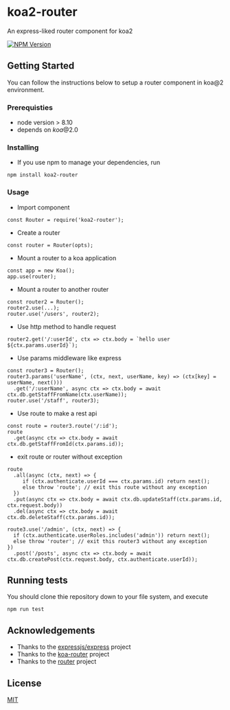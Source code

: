 # koa2-router
An express-liked router component for koa2

  [![NPM Version][npm-image]][npm-url]

## Getting Started
You can follow the instructions below to setup a router component in koa@2 environment. 

### Prerequisties
* node version > 8.10
* depends on *koa*@2.0

### Installing
* If you use npm to manage your dependencies, run
```
npm install koa2-router
```

### Usage
* Import component
```
const Router = require('koa2-router');
```

* Create a router
```
const router = Router(opts);
```

* Mount a router to a koa application
```
const app = new Koa();
app.use(router);
```

* Mount a router to another router
```
const router2 = Router();
router2.use(...);
router.use('/users', router2);
```

* Use http method to handle request
```
router2.get('/:userId', ctx => ctx.body = `hello user ${ctx.params.userId}`);
```

* Use params middleware like express
```
const router3 = Router();
router3.params('userName', (ctx, next, userName, key) => (ctx[key] = userName, next()))
  .get('/:userName', async ctx => ctx.body = await ctx.db.getStaffFromName(ctx.userName));
router.use('/staff', router3);
```

* Use route to make a rest api
```
const route = router3.route('/:id');
route
  .get(async ctx => ctx.body = await ctx.db.getStaffFromId(ctx.params.id));
```

* exit route or router without exception
```
route
  .all(async (ctx, next) => {
     if (ctx.authenticate.userId === ctx.params.id) return next();
     else throw 'route'; // exit this route without any exception
  })   
  .put(async ctx => ctx.body = await ctx.db.updateStaff(ctx.params.id, ctx.request.body))
  .del(async ctx => ctx.body = await ctx.db.deleteStaff(ctx.params.id));
  
route3.use('/admin', (ctx, next) => {
  if (ctx.authenticate.userRoles.includes('admin')) return next();
  else throw 'router'; // exit this router3 without any exception
})
  .post('/posts', async ctx => ctx.body = await ctx.db.createPost(ctx.request.body, ctx.authenticate.userId));
```

## Running tests
You should clone thie repository down to your file system, and execute
```
npm run test
```

## Acknowledgements
* Thanks to the [expressjs/express](https://github.com/expressjs/express) project
* Thanks to the [koa-router](https://github.com/alexmingoia/koa-router) project
* Thanks to the [router](https://github.com/pillarjs/router) project

## License
  [MIT](LICENSE)

[npm-image]: https://img.shields.io/npm/v/koa2-router.svg?style=flat-square
[npm-url]: https://npmjs.org/package/koa2-router
